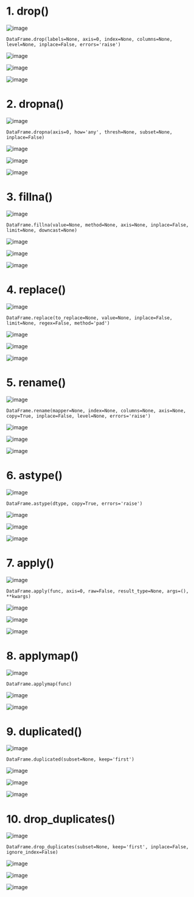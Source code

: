 # 1. drop()

![image](https://user-images.githubusercontent.com/60442877/232180566-29291716-905d-4ad4-aa5e-6f29523e9489.png)

    DataFrame.drop(labels=None, axis=0, index=None, columns=None, level=None, inplace=False, errors='raise')

![image](https://user-images.githubusercontent.com/60442877/231341535-ae8e49db-1cca-4091-a95c-9dc291728c39.png)

![image](https://user-images.githubusercontent.com/60442877/231340912-fe392756-4584-4768-a5ee-896a7093d244.png)

![image](https://user-images.githubusercontent.com/60442877/231340938-b8728e1f-be1a-4859-b7c1-b7283fe34c8d.png)


# 2. dropna()

![image](https://user-images.githubusercontent.com/60442877/232180547-24d2caf6-a1d6-4f5b-b7ce-61585301a291.png)

    DataFrame.dropna(axis=0, how='any', thresh=None, subset=None, inplace=False)

![image](https://user-images.githubusercontent.com/60442877/231342395-f774e8d2-76b4-43b8-96e4-51e432a462cc.png)

![image](https://user-images.githubusercontent.com/60442877/232176136-b085cc31-d534-4075-9cd8-14aff8935c55.png)

![image](https://user-images.githubusercontent.com/60442877/232176141-c3bc2a00-ac9b-4787-8c88-8d0d901b580f.png)


# 3. fillna()

![image](https://user-images.githubusercontent.com/60442877/232180556-11920a4a-aebb-4977-b01f-6911ab7e70cb.png)

    DataFrame.fillna(value=None, method=None, axis=None, inplace=False, limit=None, downcast=None)

![image](https://user-images.githubusercontent.com/60442877/232175661-c3d97fe0-20a2-48a6-aca5-6ddd521d51f4.png)

![image](https://user-images.githubusercontent.com/60442877/232175738-3350a18c-03b6-4abf-8f79-34892832a603.png)

![image](https://user-images.githubusercontent.com/60442877/232175712-47f26892-e24c-4405-97d3-0efbfed96efe.png)


# 4. replace()

![image](https://user-images.githubusercontent.com/60442877/232180537-0be487dc-4751-4d58-b2c1-937a06cf3171.png)

    DataFrame.replace(to_replace=None, value=None, inplace=False, limit=None, regex=False, method='pad')

![image](https://user-images.githubusercontent.com/60442877/232176264-2189d503-b864-41dc-acd2-505d8a79eef5.png)

![image](https://user-images.githubusercontent.com/60442877/232176758-d646d3fc-f10e-4ae8-ae0a-2118074b5066.png)

![image](https://user-images.githubusercontent.com/60442877/232176765-bf596cf6-7d0f-4ae0-a4d0-c9048e2f1866.png)

# 5. rename()

![image](https://user-images.githubusercontent.com/60442877/232176994-d9cd036b-6f46-474d-a20d-85094d396982.png)

    DataFrame.rename(mapper=None, index=None, columns=None, axis=None, copy=True, inplace=False, level=None, errors='raise')

![image](https://user-images.githubusercontent.com/60442877/232177091-1b15b9de-e363-4900-913d-b8de5708b2ca.png)

![image](https://user-images.githubusercontent.com/60442877/232177171-bb6eedcf-0ef8-4bee-b595-019cbee06ae1.png)

![image](https://user-images.githubusercontent.com/60442877/232177178-ab1cc955-3c59-41b8-8835-3958a643e0c5.png)

# 6. astype()

![image](https://user-images.githubusercontent.com/60442877/232177473-06feb0fc-6337-4094-9c4a-3722bf6afa09.png)

    DataFrame.astype(dtype, copy=True, errors='raise')

![image](https://user-images.githubusercontent.com/60442877/232177485-aa2adbd1-3735-4152-a36e-79f9883563b1.png)

![image](https://user-images.githubusercontent.com/60442877/232177505-8f2d291e-6383-41c9-8350-11ec38b3b5f8.png)

![image](https://user-images.githubusercontent.com/60442877/232177507-d717c726-fc85-4f14-a0c4-35d0874061fd.png)

# 7. apply()

![image](https://user-images.githubusercontent.com/60442877/232177636-a3554cc1-d8c7-4843-851b-dab6ff758504.png)

    DataFrame.apply(func, axis=0, raw=False, result_type=None, args=(), **kwargs)

![image](https://user-images.githubusercontent.com/60442877/232177698-709ef0ef-0c12-4c7a-83c0-e2227ca5e075.png)

![image](https://user-images.githubusercontent.com/60442877/232177782-88efd57e-c5be-42cc-9681-dad769928f3c.png)

![image](https://user-images.githubusercontent.com/60442877/232177787-5263e59d-9fb3-4b08-8df8-1ff5268139b7.png)

# 8. applymap()

![image](https://user-images.githubusercontent.com/60442877/232178250-8d178222-5cfe-487d-9cff-d6fcbeeb6e77.png)

    DataFrame.applymap(func)

![image](https://user-images.githubusercontent.com/60442877/232178272-eeec58ed-218b-4df4-965f-047ac310ae0b.png)

![image](https://user-images.githubusercontent.com/60442877/232178284-a43ca021-906f-438a-98f8-983db2433d45.png)


# 9. duplicated()

![image](https://user-images.githubusercontent.com/60442877/232180424-c64759e8-6604-4bb7-b2b3-73d7a6d3608a.png)

    DataFrame.duplicated(subset=None, keep='first')

![image](https://user-images.githubusercontent.com/60442877/232180433-14411ef3-3ccf-40ac-8e67-120e5b0735c9.png)

![image](https://user-images.githubusercontent.com/60442877/232180489-fc635c80-0edf-484a-b43b-69ffe1077df9.png)

![image](https://user-images.githubusercontent.com/60442877/232180498-634dde88-2d81-4f8d-8f13-37add371e2c5.png)

# 10. drop_duplicates()

![image](https://user-images.githubusercontent.com/60442877/232265742-86075abe-1dff-463f-9c30-0fb2e4e759a7.png)

    DataFrame.drop_duplicates(subset=None, keep='first', inplace=False, ignore_index=False)

![image](https://user-images.githubusercontent.com/60442877/232265764-26644021-3785-463f-bd1a-7ac791dfa60e.png)

![image](https://user-images.githubusercontent.com/60442877/232265783-39253165-8f21-4bc5-83f4-e14d261302f7.png)

![image](https://user-images.githubusercontent.com/60442877/232265788-9f397de7-983b-4f01-a0f6-097670d66e0d.png)




